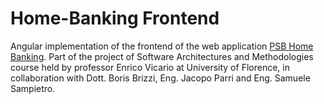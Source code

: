 # Home-Banking Frontend
Angular implementation of the frontend of the web application [PSB Home Banking](https://github.com/CosimoGiani/SWAM_home_banking). Part of the project of Software Architectures and Methodologies course held by professor Enrico Vicario at University of Florence, in collaboration with Dott. Boris Brizzi, Eng. Jacopo Parri and Eng. Samuele Sampietro.
